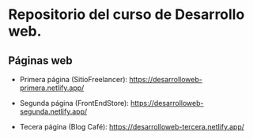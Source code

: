 # Repositorio del curso de Desarrollo web.
## Páginas web

- Primera página (SitioFreelancer): https://desarrolloweb-primera.netlify.app/

- Segunda página (FrontEndStore): https://desarrolloweb-segunda.netlify.app/

- Tecera página (Blog Café): https://desarrolloweb-tercera.netlify.app/



